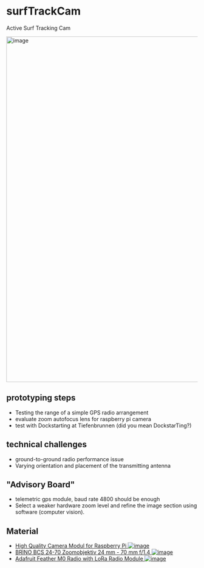 # surfTrackCam
Active Surf Tracking Cam

<img width="911" alt="image" src="https://user-images.githubusercontent.com/16016898/112151912-094f6500-8be2-11eb-9478-2747b4b5afb8.png">


## prototyping steps
* Testing the range of a simple GPS radio arrangement
* evaluate zoom autofocus lens for raspberry pi camera
* test with Dockstarting at Tiefenbrunnen (did you mean DockstarTing?)

## technical challenges
* ground-to-ground radio performance issue
* Varying orientation and placement of the transmitting antenna

## "Advisory Board"
* telemetric gps module, baud rate 4800 should be enough
* Select a weaker hardware zoom level and refine the image section using software (computer vision). 

## Material
* [High Quality Camera Modul for Raspberry Pi ![image](https://user-images.githubusercontent.com/16016898/112148138-cd1a0580-8bdd-11eb-9907-bc8203195be1.png)](https://www.digitec.ch/de/s1/product/raspberry-pi-high-quality-camera-kamera-elektronikmodul-13191763?gclid=Cj0KCQjwo-aCBhC-ARIsAAkNQiujtdPbio0qud9089mpL3Ui47l5W1McYL0u9lTtFpYrHzYYL1r8IlkaApLJEALw_wcB&gclsrc=aw.ds#gallery-open)
* [BRINO BCS 24-70 Zoomobjektiv 24 mm - 70 mm f/1.4 ![image](https://user-images.githubusercontent.com/16016898/112147812-68f74180-8bdd-11eb-92c5-bc963cc0ea50.png)](https://www.microspot.ch/de/foto-video/objektive/objektive--c322000/brino-bcs-24-70-zoomobjektiv-24-mm-70-mm-f-1-4--p0000908053?gclid=Cj0KCQjwo-aCBhC-ARIsAAkNQiuvAM4HwBbRAE4Ajw1Sbz7mMsQlhC_nQQmqOp2kGuwVe_PXtkanH40aAoQIEALw_wcB&gclsrc=aw.ds)
* [Adafruit Feather M0 Radio with LoRa Radio Module ![image](https://user-images.githubusercontent.com/16016898/112147363-e66e8200-8bdc-11eb-952c-9aca3a8e7f7b.jpeg)](https://learn.adafruit.com/adafruit-feather-m0-radio-with-lora-radio-module/overview)
